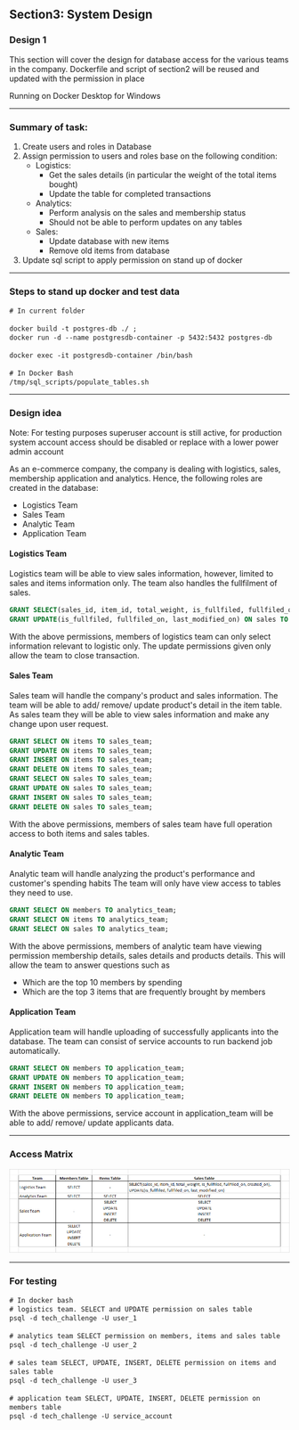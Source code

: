 ## Section3: System Design
### Design 1

This section will cover the design for database access for the various teams in the company.
Dockerfile and script of section2 will be reused and updated with the permission in place

Running on Docker Desktop for Windows

---
### Summary of task:

1. Create users and roles in Database
2. Assign permission to users and roles base on the following condition:
	- Logistics:
		- Get the sales details (in particular the weight of the total items bought)
        - Update the table for completed transactions
    - Analytics:
        - Perform analysis on the sales and membership status
        - Should not be able to perform updates on any tables
    - Sales:
        - Update database with new items
        - Remove old items from database
3. Update sql script to apply permission on stand up of docker

---
### Steps to stand up docker and test data

```shell
# In current folder

docker build -t postgres-db ./ ; 
docker run -d --name postgresdb-container -p 5432:5432 postgres-db

docker exec -it postgresdb-container /bin/bash

# In Docker Bash
/tmp/sql_scripts/populate_tables.sh

```

---

### Design idea

Note: For testing purposes superuser account is still active, for production system account access should be disabled or replace with a lower power admin account

As an e-commerce company, the company is dealing with logistics, sales, membership application and analytics.
Hence, the following roles are created in the database:
- Logistics Team
- Sales Team
- Analytic Team
- Application Team

#### Logistics Team
Logistics team will be able to view sales information, however, limited to sales and items information only.
The team also handles the fullfilment of sales.

```sql
GRANT SELECT(sales_id, item_id, total_weight, is_fullfiled, fullfiled_on, created_on) ON sales TO logistics_team;
GRANT UPDATE(is_fullfiled, fullfiled_on, last_modified_on) ON sales TO logistics_team;
```
With the above permissions, members of logistics team can only select information relevant to logistic only.
The update permissions given only allow the team to close transaction.

#### Sales Team
Sales team will handle the company's product and sales information.
The team will be able to add/ remove/ update product's detail in the item table.
As sales team they will be able to view sales information and make any change upon user request.

```sql
GRANT SELECT ON items TO sales_team;
GRANT UPDATE ON items TO sales_team;
GRANT INSERT ON items TO sales_team;
GRANT DELETE ON items TO sales_team;
GRANT SELECT ON sales TO sales_team;
GRANT UPDATE ON sales TO sales_team;
GRANT INSERT ON sales TO sales_team;
GRANT DELETE ON sales TO sales_team;
```
With the above permissions, members of sales team have full operation access to both items and sales tables.

#### Analytic Team
Analytic team will handle analyzing the product's performance and customer's spending habits
The team will only have view access to tables they need to use.

```sql
GRANT SELECT ON members TO analytics_team;
GRANT SELECT ON items TO analytics_team;
GRANT SELECT ON sales TO analytics_team;
```
With the above permissions, members of analytic team have viewing permission membership details, sales details and products details.
This will allow the team to answer questions such as 
- Which are the top 10 members by spending
- Which are the top 3 items that are frequently brought by members

#### Application Team
Application team will handle uploading of successfully applicants into the database.
The team can consist of service accounts to run backend job automatically.

```sql
GRANT SELECT ON members TO application_team;
GRANT UPDATE ON members TO application_team;
GRANT INSERT ON members TO application_team;
GRANT DELETE ON members TO application_team;
```
With the above permissions, service account in application_team will be able to add/ remove/ update applicants data.

---
### Access Matrix

![alt text](https://github.com/ovixivo/Data-Engineer-Tech-Challenge/blob/section3-dev/Section%203%20-%20System%20Design/Design%201/Access%20Matrix.png "Access Matrix")


---
### For testing

```shell
# In docker bash
# logistics team. SELECT and UPDATE permission on sales table
psql -d tech_challenge -U user_1

# analytics team SELECT permission on members, items and sales table
psql -d tech_challenge -U user_2

# sales team SELECT, UPDATE, INSERT, DELETE permission on items and sales table
psql -d tech_challenge -U user_3

# application team SELECT, UPDATE, INSERT, DELETE permission on members table
psql -d tech_challenge -U service_account

```

